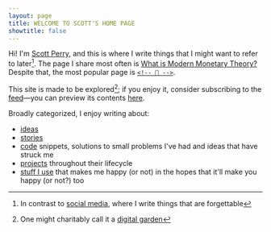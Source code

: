 ```yaml
---
layout: page
title: WELCOME TO SCOTT'S HOME PAGE
showtitle: false
---
```


Hi! I'm [Scott Perry](about), and this is where I write things that I might want to refer to later[^social]. The page I share most often is [What is Modern Monetary Theory?](/post/2022/what-is-mmt/) Despite that, the most popular page is [`<!-- 🤦 -->`](/post/2022/facepalm/).

This site is made to be explored[^garden]; if you enjoy it, consider subscribing to the [feed](/feed.xml)—you can preview its contents [here](blog).

Broadly categorized, I enjoy writing about:

* [ideas](ideas)
* [stories](stories)
* [code](code) snippets, solutions to small problems I've had and ideas that have struck me
* [projects](projects) throughout their lifecycle
* [stuff I use](iusethis) that makes me happy (or not) in the hopes that it'll make you happy (or not?) too

[^social]: In contrast to [social media](/about/#fn:socials), where I write things that are forgettable
[^garden]: One might charitably call it a [digital garden](https://maggieappleton.com/garden-history)
